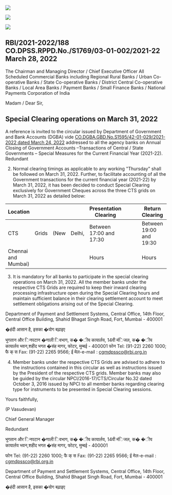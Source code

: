 ![](_page_0_Picture_0.jpeg)

![](_page_0_Picture_1.jpeg)

![](_page_0_Picture_2.jpeg)

## RBI/2021-2022/188 CO.DPSS.RPPD.No./S1769/03-01-002/2021-22 March 28, 2022

The Chairman and Managing Director / Chief Executive Officer All Scheduled Commercial Banks including Regional Rural Banks / Urban Co-operative Banks / State Co-operative Banks / District Central Co-operative Banks / Local Area Banks / Payment Banks / Small Finance Banks / National Payments Corporation of India

Madam / Dear Sir,

## **Special Clearing operations on March 31, 2022**

A reference is invited to the circular issued by Department of Government and Bank Accounts (DGBA) vide [CO.DGBA.GBD.No.S1595/42-01-029/2021-2022 dated March 24, 2022](https://www.rbi.org.in/Scripts/NotificationUser.aspx?Id=12259&Mode=0) addressed to all the agency banks on Annual Closing of Government Accounts –Transactions of Central / State Governments – Special Measures for the Current Financial Year (2021-22). Redundant

2. Normal clearing timings as applicable to any working "Thursday" shall be followed on March 31, 2022. Further, to facilitate accounting of all the Government transactions for the current financial year (2021-22) by March 31, 2022, it has been decided to conduct Special Clearing exclusively for Government Cheques across the three CTS grids on March 31, 2022 as detailed below:

| Location            |       |      |        | Presentation Clearing   |  |  |  | Return Clearing         |  |  |  |
|---------------------|-------|------|--------|-------------------------|--|--|--|-------------------------|--|--|--|
| CTS                 | Grids | (New | Delhi, | Between 17:00 and 17:30 |  |  |  | Between 19:00 and 19:30 |  |  |  |
| Chennai and Mumbai) |       |      |        | Hours                   |  |  |  | Hours                   |  |  |  |

3. It is mandatory for all banks to participate in the special clearing operations on March 31, 2022. All the member banks under the respective CTS Grids are required to keep their inward clearing processing infrastructure open during the Special Clearing hours and maintain sufficient balance in their clearing settlement account to meet settlement obligations arising out of the Special Clearing.

Department of Payment and Settlement Systems, Central Office, 14th Floor, Central Office Building, Shahid Bhagat Singh Road, Fort, Mumbai - 400001

�हंदी आसान है, इसका �योग बढ़ाइए

भुगतान और िनपटान �णाली िवभाग, क� �ीय कायार्लय, 14वी मंिजल, क� �ीय कायार्लय भवन,शहीद भगत �संह मागर्, फोटर्, मुम्बई - 400001 फोन Tel: (91-22) 2260 1000; फै क् स Fax: (91-22) 2265 9566; ई मेल-e-mail : [cgmdpssco@rbi.org.in](mailto:cgmdpssco@rbi.org.in)

4. Member banks under the respective CTS Grids are advised to adhere to the instructions contained in this circular as well as instructions issued by the President of the respective CTS grids. Member banks may also be guided by the circular NPCI/2016-17/CTS/Circular No.32 dated October 3, 2016 issued by NPCI to all member banks regarding clearing type for instruments to be presented in Special Clearing sessions.

Yours faithfully,

(P Vasudevan)

Chief General Manager

Redundant

भुगतान और िनपटान �णाली िवभाग, क� �ीय कायार्लय, 14वी मंिजल, क� �ीय कायार्लय भवन,शहीद भगत �संह मागर्, फोटर्, मुम्बई - 400001

फोन Tel: (91-22) 2260 1000; फै क् स Fax: (91-22) 2265 9566; ई मेल-e-mail : [cgmdpssco@rbi.org.in](mailto:cgmdpssco@rbi.org.in)

Department of Payment and Settlement Systems, Central Office, 14th Floor, Central Office Building, Shahid Bhagat Singh Road, Fort, Mumbai - 400001

�हंदी आसान है, इसका �योग बढ़ाइए